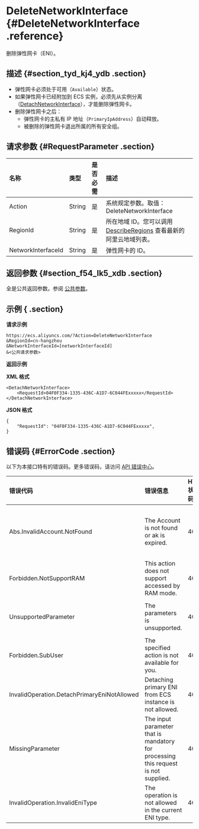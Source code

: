 # DeleteNetworkInterface {#DeleteNetworkInterface .reference}

删除弹性网卡（ENI）。

## 描述 {#section_tyd_kj4_ydb .section}

-   弹性网卡必须处于可用（`Available`）状态。
-   如果弹性网卡已经附加到 ECS 实例，必须先从实例分离（[DetachNetworkInterface](intl.zh-CN/API参考/弹性网卡/DetachNetworkInterface.md#)），才能删除弹性网卡。
-   删除弹性网卡之后：
    -   弹性网卡的主私有 IP 地址（`PrimaryIpAddress`）自动释放。
    -   被删除的弹性网卡退出所属的所有安全组。

## 请求参数 {#RequestParameter .section}

|名称|类型|是否必需|描述|
|:-|:-|:---|:-|
|Action|String|是|系统规定参数。取值：DeleteNetworkInterface|
|RegionId|String|是|所在地域 ID。您可以调用 [DescribeRegions](intl.zh-CN/API参考/地域/DescribeRegions.md#) 查看最新的阿里云地域列表。|
|NetworkInterfaceId|String|是|弹性网卡的 ID。|

## 返回参数 {#section_f54_lk5_xdb .section}

全是公共返回参数。参阅 [公共参数](intl.zh-CN/API参考/调用方式/公共参数.md#commonResponseParameters)。

## 示例 { .section}

**请求示例** 

```
https://ecs.aliyuncs.com/?Action=DeleteNetworkInterface
&RegionId=cn-hangzhou
&NetworkInterfaceId=[networkInterfaceId]
&<公共请求参数>
```

**返回示例** 

**XML 格式**

```
<DetachNetworkInterface>
    <RequestId>04F0F334-1335-436C-A1D7-6C044FExxxxx</RequestId>
</DetachNetworkInterface>
```

 **JSON 格式** 

```
{
    "RequestId": "04F0F334-1335-436C-A1D7-6C044FExxxxx",
}
```

## 错误码 {#ErrorCode .section}

以下为本接口特有的错误码。更多错误码，请访问 [API 错误中心](https://error-center.alibabacloud.com/status/product/Ecs)。

|错误代码|错误信息|HTTP 状态码|说明|
|:---|:---|:-------|:-|
|Abs.InvalidAccount.NotFound|The Account is not found or ak is expired.|403|您的阿里云账号不存在，或者您的 AccessKey 已经过期。|
|Forbidden.NotSupportRAM|This action does not support accessed by RAM mode.|403|不允许 RAM 用户执行该操作。|
|UnsupportedParameter|The parameters is unsupported.|400|该参数不存在，或者不支持该参数。|
|Forbidden.SubUser|The specified action is not available for you.|403|不允许 RAM 用户执行该操作。|
|InvalidOperation.DetachPrimaryEniNotAllowed|Detaching primary ENI from ECS instance is not allowed.|400|不允许从 ECS 实例上解绑主网卡。|
|MissingParameter|The input parameter that is mandatory for processing this request is not supplied.|400|缺少必需参数。|
|InvalidOperation.InvalidEniType|The operation is not allowed in the current ENI type.|403|当前弹性网卡类型不支持该操作。|

